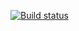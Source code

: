 [![Build status](https://ci.appveyor.com/api/projects/status/mm6mvj4ivo8u4fui?svg=true)](https://ci.appveyor.com/project/Sacr1fice/homework2-1)
